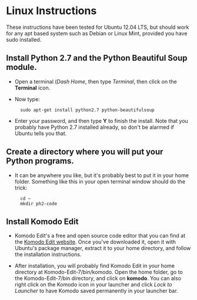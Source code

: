 # Linux Instructions

These instructions have been tested for Ubuntu 12.04 LTS, but should work for any apt based system such as Debian or Linux Mint, provided you have sudo installed.

## Install Python 2.7 and the Python Beautiful Soup module.

* Open a terminal (_Dash Home_, then type _Terminal_, then click on the **Terminal** icon.

* Now type:
	
		sudo apt-get install python2.7 python-beautifulsoup

* Enter your password, and then type **Y** to finish the install. Note that you probably have Python 2.7 installed already, so don't be alarmed if Ubuntu tells you that.

## Create a directory where you will put your Python programs. 

* It can be anywhere you like, but it's probably best to put it in your home folder. Something like this in your open terminal window should do the trick:

	
		cd ~
		mkdir ph2-code

## Install Komodo Edit
* Komodo Edit's a free and open source code editor that you can find at the [Komodo Edit website](http://www.activestate.com/komodo-edit). Once you've downloaded it, open it with Ubuntu's package manager, extract it to your home directory, and follow the installation instructions.

* After installation, you will probably find Komodo Edit in your home directory at Komodo-Edit-7/bin/komodo. Open the home folder, go to the Komodo-Edit-7/bin directory, and click on **komodo**. You can also right click on the Komodo icon in your launcher and click _Lock to Launcher_ to have Komodo saved permanently in your launcher bar.



